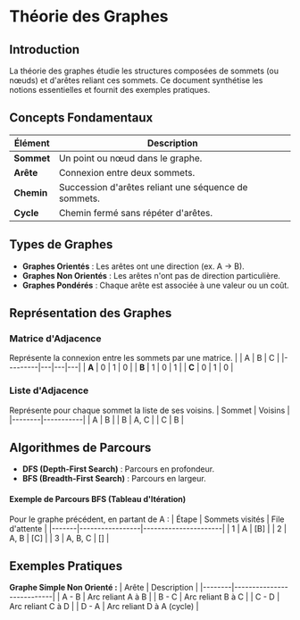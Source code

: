 # Théorie des Graphes

## Introduction
La théorie des graphes étudie les structures composées de sommets (ou nœuds) et d'arêtes reliant ces sommets. Ce document synthétise les notions essentielles et fournit des exemples pratiques.

## Concepts Fondamentaux
| Élément   | Description                                             |
|-----------|---------------------------------------------------------|
| **Sommet**| Un point ou nœud dans le graphe.                         |
| **Arête** | Connexion entre deux sommets.                           |
| **Chemin**| Succession d'arêtes reliant une séquence de sommets.     |
| **Cycle** | Chemin fermé sans répéter d'arêtes.                     |

## Types de Graphes
- **Graphes Orientés** : Les arêtes ont une direction (ex. A → B).
- **Graphes Non Orientés** : Les arêtes n'ont pas de direction particulière.
- **Graphes Pondérés** : Chaque arête est associée à une valeur ou un coût.

## Représentation des Graphes
### Matrice d'Adjacence
Représente la connexion entre les sommets par une matrice.
|         | A | B | C |
|---------|---|---|---|
| **A**   | 0 | 1 | 0 |
| **B**   | 1 | 0 | 1 |
| **C**   | 0 | 1 | 0 |

### Liste d'Adjacence
Représente pour chaque sommet la liste de ses voisins.
| Sommet | Voisins   |
|--------|-----------|
| A      | B         |
| B      | A, C      |
| C      | B         |

## Algorithmes de Parcours
- **DFS (Depth-First Search)** : Parcours en profondeur.
- **BFS (Breadth-First Search)** : Parcours en largeur.

#### Exemple de Parcours BFS (Tableau d'Itération)
Pour le graphe précédent, en partant de A :
| Étape | Sommets visités | File d'attente       |
|-------|-----------------|----------------------|
| 1     | A               | [B]                  |
| 2     | A, B            | [C]                  |
| 3     | A, B, C         | []                   |

## Exemples Pratiques
**Graphe Simple Non Orienté :**
| Arête  | Description               |
|--------|---------------------------|
| A - B  | Arc reliant A à B         |
| B - C  | Arc reliant B à C         |
| C - D  | Arc reliant C à D         |
| D - A  | Arc reliant D à A (cycle)  |
